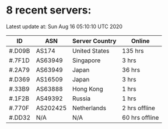 # 8 recent servers:

Latest update at: Sun Aug 16 05:10:10 UTC 2020

| ID | ASN | Server Country | Online |
| -- | --- | -------------- | ------ |
| #.D09B | AS174 | United States | 135 hrs |
| #.7F1D | AS63949 | Singapore | 3 hrs |
| #.2A79 | AS63949 | Japan | 36 hrs |
| #.D369 | AS16509 | Japan | 3 hrs |
| #.33B9 | AS63888 | Hong Kong | 1 hrs |
| #.1F2B | AS49392 | Russia | 1 hrs |
| #.770F | AS202425 | Netherlands | 2 hrs offline |
| #.DD32 | N/A | N/A | 60 hrs offline |

